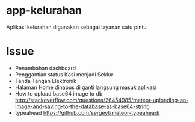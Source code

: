 # app-kelurahan
Aplikasi kelurahan digunakan sebagai layanan satu pintu

# Issue
 - Penambahan dashboard
 - Penggantian status Kasi menjadi Seklur
 - Tanda Tangan Elektronik
 - Halaman Home dihapus di ganti langsung masuk aplikasi
 - How to upload base64 image to db http://stackoverflow.com/questions/26454985/meteor-uploading-an-image-and-saving-to-the-database-as-base64-string
 - typeahead https://github.com/sergeyt/meteor-typeahead/